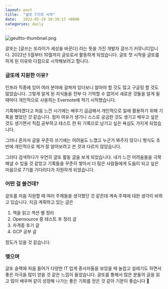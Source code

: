 ```yaml
---
layout: post
title:  "글또 7기의 시작"
date:   2022-05-10 10:39:17 +0900
categories: daily
---
```

![geultto-thumbnail.png](geultto-thumbnail.png)

글또는 [글쓰는 또라이가 세상을 바꾼다] 라는 뜻을 가진 개발자 글쓰기 커뮤니티입니다.  2022년 5월부터 10월까지 글또로서 활동하게 되었습니다. 글또 첫 시작을 글또를 하게 된 이유와 다짐으로 시작해보려고 합니다.


### 글또에 지원한 이유?

인프라 직종에 있어 여러 분야에 걸쳐져 있다보니 알아야 할 것도 많고 구글링 할 것도 많았습니다. 그렇게 알게 된 지식들을 전부 다 기억할 수 없어서 새로운 것들을 알게 될 때마다 개인적으로 사용하는 Evernote에 적기 시작했습니다.

기록해야겠다고 처음 느낀 시기에는 배우기 급급해서 개인적으로 일에 활용하기 위해 기록을 했었던 것 같습니다. 점차 여유가 생기니 스스로 궁금한 것도 생기고 배우고 싶은 것도 생기면서 직접 공부하고 테스트 한 뒤 기록으로 남기고 싶은 욕심도 가지게 되었습니다. 

그러나 혼자서 글을 꾸준히 쓰기에는 어려움도 느꼈고 누군가 봐주지 않으니 형식도 초반에 개인적으로 제가 잘 알아보려고 쓴 것과 다르지 않았습니다. 

그러다 검색하다가 우연히 글또 활동 글을 보게 되었습니다. 내가 느낀 어려움들을 극복해낼 수 있을 것 같았고 기록들을 꾸준히 쌓아서 더 많은 사람들에게 도움이 되고 싶은 마음으로 7기를 기다리다가 지원하게 되었습니다. 


### 어떤 걸 쓸건데?

글또를 처음 지원할 때 여러 주제들을 생각했던 것 같은데 계속 주제에 대한 생각이 바뀌고 있습니다. 지금 계획하고 있는 글은

1. 책을 읽고 섹션 별 정리
2. Opensource 중 테스트 후 정리 글
3. 자격증 후기 글
4. GCP 공부 글

정도가 있을 것 같습니다. 


### 맺으며

글또 슬랙에 처음 들어가 다양한 IT 업계 종사자들을 보았을 때 놀랍고 설레기도 하면서 좋은 자극을 많이 얻을 것 같은 느낌이 들었습니다. 글또를 통해서 많은 분들의 글을 읽고 많이 배우며 같이 성장해 나가는 좋은 기회를 얻은 것 같아 기분이 좋습니다 🙂
